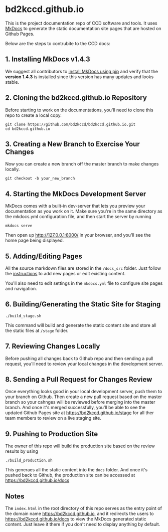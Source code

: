 # bd2kccd.github.io

This is the project documentation repo of CCD software and tools. It uses [MkDocs](http://www.mkdocs.org/) to generate the static documentation site pages that are hosted on Github Pages.

Below are the steps to contrubite to the CCD docs:

## 1. Installing MkDocs v1.4.3

We suggest all contributors to [install MkDocs using pip](https://www.mkdocs.org/getting-started/) and verify that the **version 1.4.3** is installed since this version has many updates and looks stable.

## 2. Cloning the bd2kccd.github.io Repository

Before starting to work on the documentations, you'll need to clone this repo to create a local copy.

````
git clone https://github.com/bd2kccd/bd2kccd.github.io.git
cd bd2kccd.github.io
````

## 3. Creating a New Branch to Exercise Your Changes

Now you can create a new branch off the master branch to make changes locally.

````
git checkout -b your_new_branch
````

## 4. Starting the MkDocs Development Server

MkDocs comes with a built-in dev-server that lets you preview your documentation as you work on it. Make sure you're in the same directory as the mkdocs.yml configuration file, and then start the server by running 

````
mkdocs serve
````

Then open up http://127.0.0.1:8000/ in your browser, and you'll see the home page being displayed.

## 5. Adding/Editing Pages

All the source markdown files are stored in the `/docs_src` folder. Just follow the [instructions](http://www.mkdocs.org/#adding-pages) to add new pages or edit existing content.

You'll also need to edit settings in the `mkdocs.yml` file to configure site pages and navigation.

## 6. Building/Generating the Static Site for Staging

````
./build_stage.sh
````

This command will build and generate the static content site and store all the static files at `/stage` folder. 

## 7. Reviewing Changes Locally

Before pushing all changes back to Github repo and then sending a pull request, you'll need to review your local changes in the development server.

## 8. Sending a Pull Request for Changes Review

Once everything looks good in your local development server, push them to your branch on Github. Then create a new pull request based on the master branch so your cahnges will be reviewed before merging into the master branch. And once it's merged successfully, you'll be able to see the updated Github Pages site at https://bd2kccd.github.io/stage for all ther team members to review on a live staging site.

## 9. Pushing to Production Site

The owner of this repo will build the production site based on the review results by using 

````
./build_production.sh
````

This generaes all the static content into the `docs` folder. And once it's pushed back to Github, the production site can be accessed at https://bd2kccd.github.io/docs

## Notes

The `index.html` in the root directory of this repo serves as the entry point of the domain name https://bd2kccd.github.io, and it redirects the users to https://bd2kccd.github.io/docs to view the MkDocs generated static content. Just leave it there if you don't need to display anything by default.
